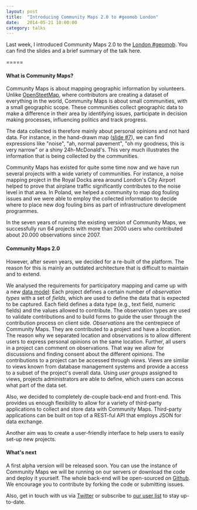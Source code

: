 ```yaml
---
layout: post
title:  "Introducing Community Maps 2.0 to #geomob London"
date:   2014-05-21 10:00:00
category: talks
---
```


Last week, I introduced Community Maps 2.0 to the [London #geomob](http://geomobldn.org/). You can find the slides and a brief summary of the talk here.

=====

<script async class="speakerdeck-embed" data-id="d3b8d2e0bd7c013141513eaa9c70471f" data-ratio="1.77777777777778" src="//speakerdeck.com/assets/embed.js"></script>

#### What is Community Maps?

Community Maps is about mapping geographic information by volunteers. Unlike [OpenSteetMap](http://osm.org/), where contributors are creating a dataset of everything in the world, Community Maps is about small communities, with a small geographic scope. These communities collect geographic data to make a difference in their area by identifying issues, participate in decision making processes, influencing politics and track progress. 

The data collected is therefore mainly about personal opinions and not hard data. For instance, in the hand-drawn map ([slide #7](https://speakerdeck.com/oliverroick/community-maps-2-dot-0?slide=7)), we can find expressions like "noise", "ah, normal pavement", "oh my goodness, this is very narrow" or a shiny 24h-McDonald's. This very much illustrates the information that is being collected by the communities.

Community Maps has existed for quite some time now and we have run several projects with a wide variety of communities. For instance, a noise mapping project in the Royal Docks area around London's City Airport helped to prove that airplane traffic significantly contributes to the noise level in that area. In Poland, we helped a community to map dog fouling issues and we were able to employ the collected information to decide where to place new dog fouling bins as part of infrastructure development programmes. 

In the seven years of running the existing version of Community Maps, we successfully run 64 projects with more than 2000 users who contributed about 20.000 observations since 2007. 

#### Community Maps 2.0

However, after seven years, we decided for a re-built of the platform. The reason for this is mainly an outdated architecture  that is difficult to maintain and to extend. 

We analysed the requirements for participatory mapping and came up with a new [data model](https://speakerdeck.com/oliverroick/community-maps-2-dot-0?slide=18): Each project defines a certain number of  _observation types_ with a set of _fields_, which are used to define the data that is expected to be captured. Each field defines a data type (e.g., text field, numeric fields) and the values allowed to contribute. The observation types are used to validate contributions and to build forms to guide the user through the contribution process on client side. _Observations_ are the centrepiece of Community Maps. They are contributed to a project and have a _location_. The reason why we separated location and observations is to allow different users to express personal opinions on the same location. Further, all users in a project can comment on observations. That way we allow for discussions and finding consent 	about the different opinions. The contributions to a project can be accessed through _views_. Views are similar to views known from database management systems and provide a access to a subset of the project's overall data. Using _user groups_ assigned to views, projects administrators are able to define, which users can access what part of the data set. 

Also, we decided to completely de-couple back-end and front-end. This provides us enough flexibility to allow for a variety of third-party applications to collect and store data with Community Maps. Third-party applications can be built on top of a REST-ful API that employs JSON for data exchange.

Another aim was to create a user-friendly interface to help users to easily set-up new projects. 

#### What's next

A first alpha version will be released soon. You can use the instance of Community Maps we will be running on our servers or download the code and deploy it yourself. The whole back-end will be open-sourced on [Github](https://github.com/ExCiteS/opencommunitymaps). We encourage you to contribute by forking the code or submitting issues. 

Also, get in touch with us via [Twitter](https://twitter.com/ucl_excites) or subscribe to [our user list](https://groups.google.com/forum/#!forum/opencommunitymaps) to stay up-to-date. 